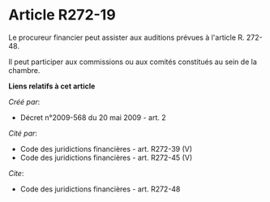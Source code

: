 # Article R272-19

Le procureur financier peut assister aux auditions prévues à l'article R. 272-48.

Il peut participer aux commissions ou aux comités constitués au sein de la chambre.

**Liens relatifs à cet article**

_Créé par_:

  - Décret n°2009-568 du 20 mai 2009 - art. 2

_Cité par_:

  - Code des juridictions financières - art. R272-39 (V)
  - Code des juridictions financières - art. R272-45 (V)

_Cite_:

  - Code des juridictions financières - art. R272-48
